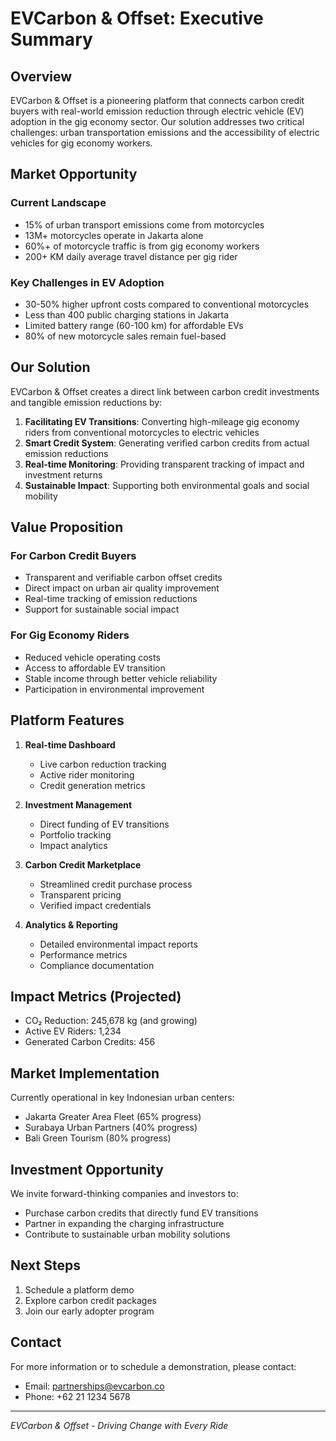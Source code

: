 # EVCarbon & Offset: Executive Summary

## Overview

EVCarbon & Offset is a pioneering platform that connects carbon credit buyers with real-world emission reduction through electric vehicle (EV) adoption in the gig economy sector. Our solution addresses two critical challenges: urban transportation emissions and the accessibility of electric vehicles for gig economy workers.

## Market Opportunity

### Current Landscape
- 15% of urban transport emissions come from motorcycles
- 13M+ motorcycles operate in Jakarta alone
- 60%+ of motorcycle traffic is from gig economy workers
- 200+ KM daily average travel distance per gig rider

### Key Challenges in EV Adoption
- 30-50% higher upfront costs compared to conventional motorcycles
- Less than 400 public charging stations in Jakarta
- Limited battery range (60-100 km) for affordable EVs
- 80% of new motorcycle sales remain fuel-based

## Our Solution

EVCarbon & Offset creates a direct link between carbon credit investments and tangible emission reductions by:

1. **Facilitating EV Transitions**: Converting high-mileage gig economy riders from conventional motorcycles to electric vehicles
2. **Smart Credit System**: Generating verified carbon credits from actual emission reductions
3. **Real-time Monitoring**: Providing transparent tracking of impact and investment returns
4. **Sustainable Impact**: Supporting both environmental goals and social mobility

## Value Proposition

### For Carbon Credit Buyers
- Transparent and verifiable carbon offset credits
- Direct impact on urban air quality improvement
- Real-time tracking of emission reductions
- Support for sustainable social impact

### For Gig Economy Riders
- Reduced vehicle operating costs
- Access to affordable EV transition
- Stable income through better vehicle reliability
- Participation in environmental improvement

## Platform Features

1. **Real-time Dashboard**
   - Live carbon reduction tracking
   - Active rider monitoring
   - Credit generation metrics

2. **Investment Management**
   - Direct funding of EV transitions
   - Portfolio tracking
   - Impact analytics

3. **Carbon Credit Marketplace**
   - Streamlined credit purchase process
   - Transparent pricing
   - Verified impact credentials

4. **Analytics & Reporting**
   - Detailed environmental impact reports
   - Performance metrics
   - Compliance documentation

## Impact Metrics (Projected)

- CO₂ Reduction: 245,678 kg (and growing)
- Active EV Riders: 1,234
- Generated Carbon Credits: 456

## Market Implementation

Currently operational in key Indonesian urban centers:
- Jakarta Greater Area Fleet (65% progress)
- Surabaya Urban Partners (40% progress)
- Bali Green Tourism (80% progress)

## Investment Opportunity

We invite forward-thinking companies and investors to:
- Purchase carbon credits that directly fund EV transitions
- Partner in expanding the charging infrastructure
- Contribute to sustainable urban mobility solutions

## Next Steps

1. Schedule a platform demo
2. Explore carbon credit packages
3. Join our early adopter program

## Contact

For more information or to schedule a demonstration, please contact:
- Email: partnerships@evcarbon.co
- Phone: +62 21 1234 5678

---

*EVCarbon & Offset - Driving Change with Every Ride*